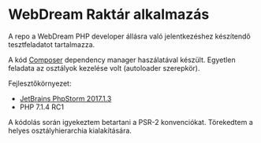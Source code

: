 # WebDream Raktár alkalmazás

A repo a WebDream PHP developer állásra való jelentkezéshez készítendő tesztfeladatot tartalmazza.

A kód [Composer](https://getcomposer.org/) dependency manager haszálatával készült. Egyetlen feladata az osztályok kezelése volt (autoloader szerepkör).

Fejlesztőkörnyezet:
  * [JetBrains PhpStorm 2017.1.3](https://www.jetbrains.com/phpstorm/)
  * PHP 7.1.4 RC1
  
A kódolás során igyekeztem betartani a PSR-2 konvenciókat. Törekedtem a helyes osztályhierarchia kialakítására.
